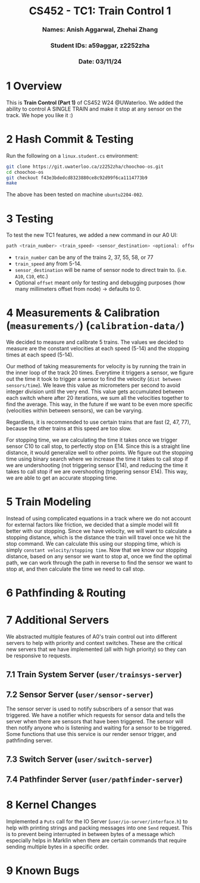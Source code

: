 <div align="center">

# CS452 - TC1: Train Control 1
### Names: Anish Aggarwal, Zhehai Zhang
### Student IDs: a59aggar, z2252zha
### Date: 03/11/24

</div>

# 1 Overview
This is **Train Control (Part 1)** of CS452 W24 @UWaterloo. We added the ability to control A SINGLE TRAIN and make it stop at any sensor on the track. We hope you like it :)

# 2 Hash Commit & Testing
Run the following on a `linux.student.cs` environment:
```bash
git clone https://git.uwaterloo.ca/z2252zha/choochoo-os.git
cd choochoo-os
git checkout f43e3bdedcd8323880ce8c92d99f6ca1114773b9
make
```

The above has been tested on machine `ubuntu2204-002`.

# 3 Testing
To test the new TC1 features, we added a new command in our A0 UI:

```c
path <train_number> <train_speed> <sensor_destination> <optional: offset>
```
- `train_number` can be any of the trains 2, 37, 55, 58, or 77
- `train_speed` any from 5-14.
- `sensor_destination` will be name of sensor node to direct train to. (i.e. `A10`, `C10`, etc.)
- Optional `offset` meant only for testing and debugging purposes (how many millimeters offset from node) -> defaults to 0.

# 4 Measurements & Calibration (`measurements/`) (`calibration-data/`)
We decided to measure and calibrate 5 trains. The values we decided to measure are the constant velocities at each speed (5-14) and the stopping times at each speed (5-14). 

Our method of taking measurements for velocity is by running the train in the inner loop of the track 20 times. Everytime it triggers a sensor, we figure out the time it took to trigger a sensor to find the velocity (`dist between sensors/time`). We leave this value as micrometers per second to avoid integer division until the very end. This value gets accumulated between each switch where after 20 iterations, we sum all the velocities together to find the average. This way, in the future if we want to be even more specific (velocities within between sensors), we can be varying.


Regardless, it is recommended to use certain trains that are fast (2, 47, 77), because the other trains at this speed are too slow.

For stopping time, we are calculating the time it takes once we trigger sensor C10 to call stop, to perfectly stop on E14. Since this is a straight line distance, it would generalize well to other points. We figure out the stopping time using binary search where we increase the time it takes to call stop if we are undershooting (not triggering sensor E14), and reducing the time it takes to call stop if we are overshooting (triggering sensor E14). This way, we are able to get an accurate stopping time. 

# 5 Train Modeling

Instead of using complicated equations in a track where we do not account for external factors like friction, we decided that a simple model will fit better with our stopping. Since we have velocity, we will want to calculate a stopping distance, which is the distance the train will travel once we hit the stop command. We can calculate this using our stopping time, which is simply `constant velocity/stopping time`. Now that we know our stopping distance, based on any sensor we want to stop at, once we find the optimal path, we can work through the path in reverse to find the sensor we want to stop at, and then calculate the time we need to call stop.

# 6 Pathfinding & Routing

# 7 Additional Servers
We abstracted multiple features of A0's train control out into different servers to help with priority and context switches. These are the critical new servers that we have implemented (all with high priority) so they can be responsive to requests.
## 7.1 Train System Server (`user/trainsys-server`)

## 7.2 Sensor Server (`user/sensor-server`)

The sensor server is used to notify subscribers of a sensor that was triggered. We have a notifier which requests for sensor data and tells the server when there are sensors that have been triggered. The sensor will then notify anyone who is listening and waiting for a sensor to be triggered. Some functions that use this service is our render sensor trigger, and pathfinding server.

## 7.3 Switch Server (`user/switch-server`)

## 7.4 Pathfinder Server (`user/pathfinder-server`)

# 8 Kernel Changes
Implemented a `Puts` call for the IO Server (`user/io-server/interface.h`) to help with printing strings and packing messages into one `Send` request. This is to prevent being interrupted in between bytes of a message which especially helps in Marklin when there are certain commands that require sending multiple bytes in a specific order.

# 9 Known Bugs